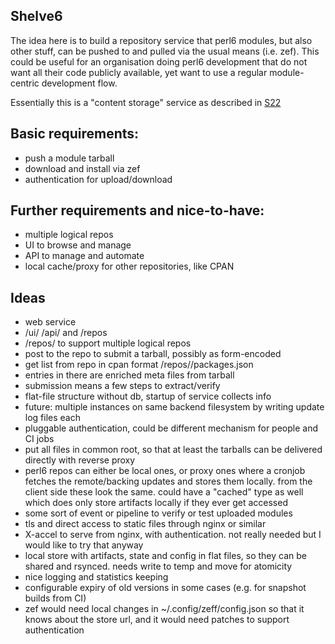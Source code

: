 Shelve6
-------

The idea here is to build a repository service that perl6 modules, but also
other stuff, can be pushed to and pulled via the usual means (i.e. zef). This 
could be useful for an organisation doing perl6 development that do not want 
all their code publicly available, yet want to use a regular module-centric
development flow.

Essentially this is a "content storage" service as described in [S22][1]

## Basic requirements:
- push a module tarball
- download and install via zef
- authentication for upload/download

## Further requirements and nice-to-have:
- multiple logical repos
- UI to browse and manage
- API to manage and automate
- local cache/proxy for other repositories, like CPAN

## Ideas
- web service
- /ui/ /api/ and /repos
- /repos/<reponame> to support multiple logical repos
- post to the repo to submit a tarball, possibly as form-encoded
- get list from repo in cpan format /repos/<reponame>/packages.json
- entries in there are enriched meta files from tarball
- submission means a few steps to extract/verify
- flat-file structure without db, startup of service collects info
- future: multiple instances on same backend filesystem by writing update log
  files each
- pluggable authentication, could be different mechanism for people and CI jobs 
- put all files in common root, so that at least the tarballs can be delivered 
  directly with reverse proxy
- perl6 repos can either be local ones, or proxy ones where a cronjob fetches the
  remote/backing updates and stores them locally. from the client side these
  look the same. could have a "cached" type as well which does only store
  artifacts locally if they ever get accessed
- some sort of event or pipeline to verify or test uploaded modules
- tls and direct access to static files through nginx or similar
- X-accel to serve from nginx, with authentication. not really needed but I
  would like to try that anyway
- local store with artifacts, state and config in flat files, so they can be
  shared and rsynced. needs write to temp and move for atomicity
- nice logging and statistics keeping
- configurable expiry of old versions in some cases (e.g. for snapshot builds
  from CI)
- zef would need local changes in ~/.config/zeff/config.json so that it knows
  about the store url, and it would need patches to support authentication

[1]: https://design.raku.org/S22.html#content_storage
